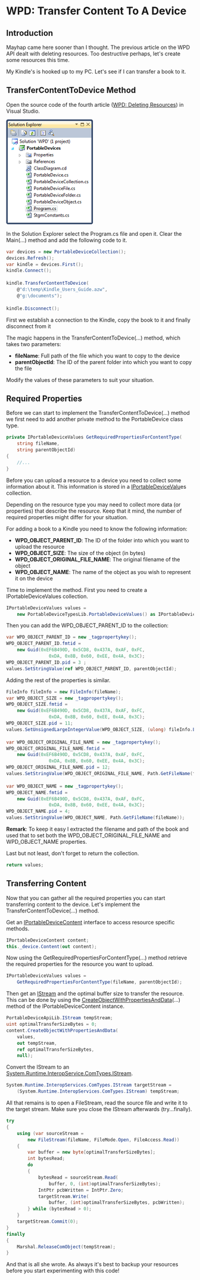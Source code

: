 # WPD: Transfer Content To A Device

## Introduction

Mayhap came here sooner than I thought. The previous article on the WPD API dealt with deleting resources. Too destructive perhaps, let's create some resources this time.

My Kindle's is hooked up to my PC. Let's see if I can transfer a book to it.

## TransferContentToDevice Method

Open the source code of the fourth article ([WPD: Deleting Resources](../part-4/README.md)) in Visual Studio.

![Solution Explorer](images/wpd1.png "Solution Explorer")

In the Solution Explorer select the Program.cs file and open it. Clear the Main(...) method and add the following code to it.

```csharp
var devices = new PortableDeviceCollection();
devices.Refresh();
var kindle = devices.First();
kindle.Connect();

kindle.TransferContentToDevice(
    @"d:\temp\Kindle_Users_Guide.azw",
    @"g:\documents");

kindle.Disconnect();
```

First we establish a connection to the Kindle, copy the book to it and finally disconnect from it

The magic happens in the TransferContentToDevice(...) method, which takes two parameters:

- **fileName**: Full path of the file which you want to copy to the device
- **parentObjectId**: The ID of the parent folder into which you want to copy the file

Modify the values of these parameters to suit your situation.

## Required Properties

Before we can start to implement the TransferContentToDevice(...) method we first need to add another private method to the PortableDevice class type.

```csharp
private IPortableDeviceValues GetRequiredPropertiesForContentType(
    string fileName,
    string parentObjectId)
{
    //...
}
```

Before you can upload a resource to a device you need to collect some information about it. This information is stored in a [IPortableDeviceValu](<http://msdn.microsoft.com/en-us/library/windows/desktop/dd319461(v=vs.85).aspx>)es collection.

Depending on the resource type you may need to collect more data (or properties) that describe the resource. Keep that it mind, the number of required properties might differ for your situation.

For adding a book to a Kindle you need to know the following information:

- **WPD_OBJECT_PARENT_ID**: The ID of the folder into which you want to upload the resource
- **WPD_OBJECT_SIZE**: The size of the object (in bytes)
- **WPD_OBJECT_ORIGINAL_FILE_NAME**: The original filename of the object
- **WPD_OBJECT_NAME**: The name of the object as you wish to represent it on the device

Time to implement the method. First you need to create a IPortableDeviceValues collection.

```csharp
IPortableDeviceValues values =
    new PortableDeviceTypesLib.PortableDeviceValues() as IPortableDeviceValues;
```

Then you can add the WPD_OBJECT_PARENT_ID to the collection:

```csharp
var WPD_OBJECT_PARENT_ID = new _tagpropertykey();
WPD_OBJECT_PARENT_ID.fmtid =
    new Guid(0xEF6B490D, 0x5CD8, 0x437A, 0xAF, 0xFC,
                0xDA, 0x8B, 0x60, 0xEE, 0x4A, 0x3C);
WPD_OBJECT_PARENT_ID.pid = 3 ;
values.SetStringValue(ref WPD_OBJECT_PARENT_ID, parentObjectId);
```

Adding the rest of the properties is similar.

```csharp
FileInfo fileInfo = new FileInfo(fileName);
var WPD_OBJECT_SIZE = new _tagpropertykey();
WPD_OBJECT_SIZE.fmtid =
    new Guid(0xEF6B490D, 0x5CD8, 0x437A, 0xAF, 0xFC,
                0xDA, 0x8B, 0x60, 0xEE, 0x4A, 0x3C);
WPD_OBJECT_SIZE.pid = 11;
values.SetUnsignedLargeIntegerValue(WPD_OBJECT_SIZE, (ulong) fileInfo.Length);

var WPD_OBJECT_ORIGINAL_FILE_NAME = new _tagpropertykey();
WPD_OBJECT_ORIGINAL_FILE_NAME.fmtid =
    new Guid(0xEF6B490D, 0x5CD8, 0x437A, 0xAF, 0xFC,
                0xDA, 0x8B, 0x60, 0xEE, 0x4A, 0x3C);
WPD_OBJECT_ORIGINAL_FILE_NAME.pid = 12;
values.SetStringValue(WPD_OBJECT_ORIGINAL_FILE_NAME, Path.GetFileName(fileName));

var WPD_OBJECT_NAME = new _tagpropertykey();
WPD_OBJECT_NAME.fmtid =
    new Guid(0xEF6B490D, 0x5CD8, 0x437A, 0xAF, 0xFC,
                0xDA, 0x8B, 0x60, 0xEE, 0x4A, 0x3C);
WPD_OBJECT_NAME.pid = 4;
values.SetStringValue(WPD_OBJECT_NAME, Path.GetFileName(fileName));
```

**Remark**: To keep it easy I extracted the filename and path of the book and used that to set both the WPD_OBJECT_ORIGINAL_FILE_NAME and WPD_OBJECT_NAME properties.

Last but not least, don't forget to return the collection.

```csharp
return values;
```

## Transferring Content

Now that you can gather all the required properties you can start transferring content to the device. Let's implement the TransferContentToDevice(...) method.

Get an [IPortableDeviceContent](<http://msdn.microsoft.com/en-us/library/windows/desktop/dd388529(v=vs.85).aspx>) interface to access resource specific methods.

```csharp
IPortableDeviceContent content;
this._device.Content(out content);
```

Now using the GetRequiredPropertiesForContentType(...) method retrieve the required properties for the resource you want to upload.

```csharp
IPortableDeviceValues values =
    GetRequiredPropertiesForContentType(fileName, parentObjectId);
```

Then get an [IStream](<http://msdn.microsoft.com/en-us/library/windows/desktop/dd388542(v=vs.85).aspx>) and the optimal buffer size to transfer the resource. This can be done by using the [CreateObjectWithPropertiesAndData](<http://msdn.microsoft.com/en-us/library/windows/desktop/dd388534(v=vs.85).aspx>)(...) method of the IPortableDeviceContent instance.

```csharp
PortableDeviceApiLib.IStream tempStream;
uint optimalTransferSizeBytes = 0;
content.CreateObjectWithPropertiesAndData(
    values,
    out tempStream,
    ref optimalTransferSizeBytes,
    null);
```

Convert the IStream to an [System.Runtime.InteropService.ComTypes.IStream](http://msdn.microsoft.com/en-us/library/system.runtime.interopservices.comtypes.istream.aspx).

```csharp
System.Runtime.InteropServices.ComTypes.IStream targetStream =
    (System.Runtime.InteropServices.ComTypes.IStream) tempStream;
```

All that remains is to open a FileStream, read the source file and write it to the target stream. Make sure you close the IStream afterwards (try...finally).

```csharp
try
{
    using (var sourceStream =
        new FileStream(fileName, FileMode.Open, FileAccess.Read))
    {
        var buffer = new byte[optimalTransferSizeBytes];
        int bytesRead;
        do
        {
            bytesRead = sourceStream.Read(
                buffer, 0, (int)optimalTransferSizeBytes);
            IntPtr pcbWritten = IntPtr.Zero;
            targetStream.Write(
                buffer, (int)optimalTransferSizeBytes, pcbWritten);
        } while (bytesRead > 0);
    }
    targetStream.Commit(0);
}
finally
{
    Marshal.ReleaseComObject(tempStream);
}
```

And that is all she wrote. As always it's best to backup your resources before you start experimenting with this code!
